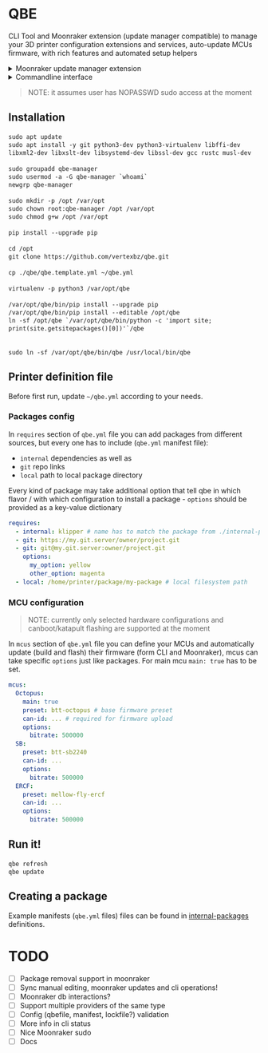 # QBE

CLI Tool and Moonraker extension (update manager compatible) to manage your 3D printer configuration extensions and services, auto-update MCUs firmware, with rich features and automated setup helpers

<details>
  <summary>Moonraker update manager extension</summary>

  ![img](./docs/um.png)
</details>

<details>
  <summary>Commandline interface</summary>

  ```
  Usage: qbe [OPTIONS] COMMAND [ARGS]...
    
  Options:
    -c, --config TEXT
    -l, --lockfile TEXT
    -h, --help           Show this message and exit.
    
  Commands:
    debug            Debug / misc stuff
    mcu-update       Update MCU Firmware
    refresh          Refresh remotes
    self-update      QBE Self Update
    status           Packages status
    update           Update dependencies
  ```
</details>

> NOTE: it assumes user has NOPASSWD sudo access at the moment

## Installation

```shell
sudo apt update
sudo apt install -y git python3-dev python3-virtualenv libffi-dev libxml2-dev libxslt-dev libsystemd-dev libssl-dev gcc rustc musl-dev

sudo groupadd qbe-manager
sudo usermod -a -G qbe-manager `whoami`
newgrp qbe-manager

sudo mkdir -p /opt /var/opt
sudo chown root:qbe-manager /opt /var/opt
sudo chmod g+w /opt /var/opt

pip install --upgrade pip

cd /opt
git clone https://github.com/vertexbz/qbe.git

cp ./qbe/qbe.template.yml ~/qbe.yml

virtualenv -p python3 /var/opt/qbe

/var/opt/qbe/bin/pip install --upgrade pip
/var/opt/qbe/bin/pip install --editable /opt/qbe
ln -sf /opt/qbe `/var/opt/qbe/bin/python -c 'import site; print(site.getsitepackages()[0])'`/qbe


sudo ln -sf /var/opt/qbe/bin/qbe /usr/local/bin/qbe
```

## Printer definition file

Before first run, update `~/qbe.yml` according to your needs.

### Packages config 

In `requires` section of `qbe.yml` file you can add packages from different sources, but every one has to include (`qbe.yml` manifest file):
- `internal` dependencies as well as 
- `git` repo links
- `local` path to local package directory

Every kind of package may take additional option that tell qbe in which flavor / with which configuration to install a package - `options` should be provided as a key-value dictionary


```yaml
requires:
  - internal: klipper # name has to match the package from ./internal-packages
  - git: https://my.git.server/owner/project.git
  - git: git@my.git.server:owner/project.git
    options:
      my_option: yellow
      other_option: magenta
  - local: /home/printer/package/my-package # local filesystem path
```

### MCU configuration

> NOTE: currently only selected hardware configurations and canboot/katapult flashing are supported at the moment

In `mcus` section of `qbe.yml` file you can define your MCUs and automatically update (build and flash) their firmware (form CLI and Moonraker), mcus can take specific `options` just like packages. For main mcu `main: true` has to be set.

```yaml
mcus:
  Octopus:
    main: true
    preset: btt-octopus # base firmware preset
    can-id: ... # required for firmware upload
    options:
      bitrate: 500000
  SB:
    preset: btt-sb2240
    can-id: ...
    options:
      bitrate: 500000
  ERCF:
    preset: mellow-fly-ercf
    can-id: ...
    options:
      bitrate: 500000
```


## Run it!

```shell
qbe refresh
qbe update
```

## Creating a package 

Example manifests (`qbe.yml` files) files can be found in [internal-packages](internal-packages) definitions.


# TODO

* [ ] Package removal support in moonraker
* [ ] Sync manual editing, moonraker updates and cli operations!
* [ ] Moonraker db interactions?
* [ ] Support multiple providers of the same type
* [ ] Config (qbefile, manifest, lockfile?) validation
* [ ] More info in cli status
* [ ] Nice Moonraker sudo
* [ ] Docs